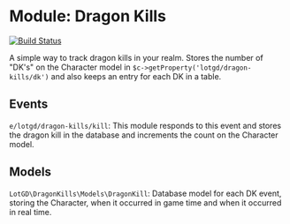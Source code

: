 # Module: Dragon Kills
[![Build Status](https://travis-ci.org/lotgd/module-dragon-kills.svg?branch=master)](https://travis-ci.org/lotgd/module-dragon-kills)

A simple way to track dragon kills in your realm. Stores the number of "DK's" on the Character model in `$c->getProperty('lotgd/dragon-kills/dk')`
and also keeps an entry for each DK in a table.

## Events
`e/lotgd/dragon-kills/kill`: This module responds to this event and stores the dragon kill in the database and increments the count on the Character model.

## Models
`LotGD\DragonKills\Models\DragonKill`: Database model for each DK event, storing the Character, when it occurred in game time and when it occurred in real time.
